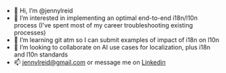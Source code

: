 - 👋 Hi, I’m @jennylreid
- 👀 I’m interested in implementing an optimal end-to-end i18n/l10n process (I've spent most of my career troubleshooting existing processes)
- 🌱 I’m learning git atm so I can submit examples of impact of i18n on l10n
- 💞️ I’m looking to collaborate on AI use cases for localization, plus i18n and l10n standards
- 📫 jennylreid@gmail.com or message me on [Linkedin](https://www.linkedin.com/in/jennyreid/)

<!---
jennylreid/jennylreid is a ✨ special ✨ repository because its `README.md` (this file) appears on your GitHub profile.
You can click the Preview link to take a look at your changes.
--->
